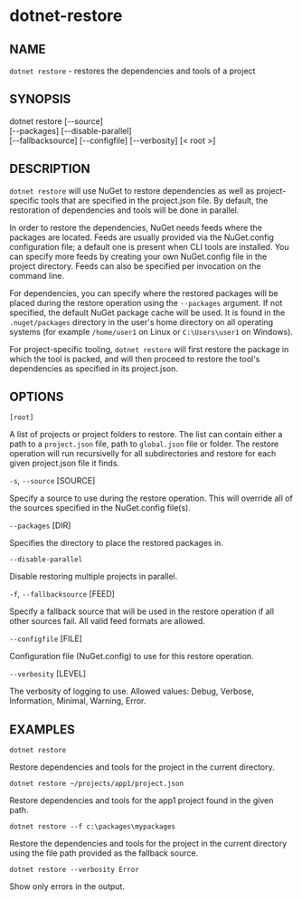dotnet-restore
==============

## NAME

`dotnet restore` - restores the dependencies and tools of a project

## SYNOPSIS

dotnet restore [--source]  
    [--packages] [--disable-parallel]  
    [--fallbacksource] [--configfile] [--verbosity]
    [< root >]  

## DESCRIPTION

`dotnet restore` will use NuGet to restore dependencies as well as project-specific tools that are specified in the 
project.json file. By default, the restoration of dependencies and tools will be done in parallel.

In order to restore the dependencies, NuGet needs feeds where the packages are located. Feeds are usually provided via the 
NuGet.config configuration file; a default one is present when CLI tools are installed. You can specify more feeds by 
creating your own NuGet.config file in the project directory. Feeds can also be specified per invocation on the command line. 

For dependencies, you can specify where the restored packages will be placed during the restore operation using the 
`--packages` argument. If not specified, the default NuGet package cache will be used. It is found in the `.nuget/packages`
directory in the user's home directory on all operating systems (for example `/home/user1` on Linux or `C:\Users\user1` 
on Windows).

For project-specific tooling, `dotnet restore` will first restore the package in which the tool is packed, and will then
proceed to restore the tool's dependencies as specified in its project.json. 

## OPTIONS

`[root]` 
    
 A list of projects or project folders to restore. The list can contain either a path to a `project.json` file, path to `global.json` file or  folder. The restore operation will run recursivelly for all subdirectories and restore for each given project.json file it finds.

`-s`, `--source` [SOURCE]

Specify a source to use during the restore operation. This will override all of the sources specified in the NuGet.config file(s). 

`--packages` [DIR]

Specifies the directory to place the restored packages in. 

`--disable-parallel`

Disable restoring multiple projects in parallel. 

`-f`, `--fallbacksource` [FEED]

Specify a fallback source that will be used in the restore operation if all other sources fail. All valid feed formats are allowed. 

`--configfile` [FILE]

Configuration file (NuGet.config) to use for this restore operation. 

`--verbosity` [LEVEL]

The verbosity of logging to use. Allowed values: Debug, Verbose, Information, Minimal, Warning, Error.

## EXAMPLES

`dotnet restore`

Restore dependencies and tools for the project in the current directory. 

`dotnet restore ~/projects/app1/project.json`
    
Restore dependencies and tools for the app1 project found in the given path.
	
`dotnet restore --f c:\packages\mypackages`
    
Restore the dependencies and tools for the project in the current directory using the file path provided as the fallback source. 
	
`dotnet restore --verbosity Error`
    
Show only errors in the output.

